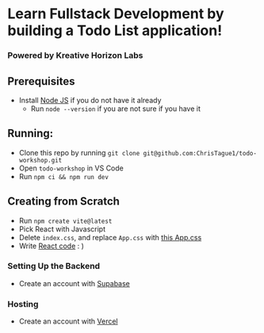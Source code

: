# Learn Fullstack Development by building a Todo List application!
### Powered by Kreative Horizon Labs

## Prerequisites
- Install [Node JS](https://nodejs.org/en) if you do not have it already
    - Run `node --version` if you are not sure if you have it

## Running:
- Clone this repo by running `git clone git@github.com:ChrisTague1/todo-workshop.git`
- Open `todo-workshop` in VS Code
- Run `npm ci && npm run dev`

## Creating from Scratch
- Run `npm create vite@latest`
- Pick React with Javascript
- Delete `index.css`, and replace `App.css` with [this App.css](https://github.com/ChrisTague1/todo-workshop/blob/main/src/App.css)
- Write [React code](https://react.dev/) : )

### Setting Up the Backend
- Create an account with [Supabase](https://supabase.com/)

### Hosting
- Create an account with [Vercel](https://vercel.com/dashboard)
